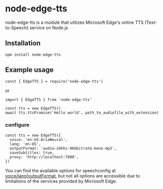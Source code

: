# node-edge-tts

node-edge-tts is a module that utilizes Microsoft Edge's online TTS (Text-to-Speech) service on Node.js

## Installation

```
npm install node-edge-tts
```

## Example usage

```
const { EdgeTTS } = require('node-edge-tts')
```
or
```
import { EdgeTTS } from 'node-edge-tts'
```

```
const tts = new EdgeTTS()
await tts.ttsPromise('Hello world', path_to_audiofile_with_extension)
```

### configure
```
const tts = new EdgeTTS({
  voice: 'en-US-AriaNeural',
  lang: 'en-US',
  outputFormat: 'audio-24khz-96kbitrate-mono-mp3',
  saveSubtitles: true,
  proxy: 'http://localhost:7890',
})
```
You can find the available options for speechconfig at [voice/lang](https://learn.microsoft.com/en-us/azure/ai-services/speech-service/language-support?tabs=tts)|[outputFormat](https://learn.microsoft.com/en-us/dotnet/api/microsoft.cognitiveservices.speech.speechsynthesisoutputformat?view=azure-dotnet), but not all options are accessible due to limitations of the services provided by Microsoft Edge.
